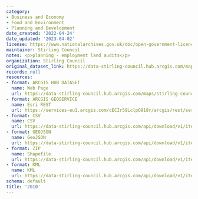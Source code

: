 ```yaml
---
category:
- Business and Economy
- Food and Environment
- Planning and Development
date_created: '2022-04-24'
date_updated: '2023-04-02'
license: https://www.nationalarchives.gov.uk/doc/open-government-licence/version/3/
maintainer: Stirling Council
notes: <p>planning - employment land audits</p>
organization: Stirling Council
original_dataset_link: https://data-stirling-council.hub.arcgis.com/maps/stirling-council::2010
records: null
resources:
- format: ARCGIS HUB DATASET
  name: Web Page
  url: https://data-stirling-council.hub.arcgis.com/maps/stirling-council::2010
- format: ARCGIS GEOSERVICE
  name: Esri REST
  url: https://services-eu1.arcgis.com/cECIr59LclpO818r/arcgis/rest/services/Planning_Employment_Land_Audits/FeatureServer/15
- format: CSV
  name: CSV
  url: https://data-stirling-council.hub.arcgis.com/api/download/v1/items/5956276b86cb48a6978e2f336c7ac151/csv?layers=15
- format: GEOJSON
  name: GeoJSON
  url: https://data-stirling-council.hub.arcgis.com/api/download/v1/items/5956276b86cb48a6978e2f336c7ac151/geojson?layers=15
- format: ZIP
  name: Shapefile
  url: https://data-stirling-council.hub.arcgis.com/api/download/v1/items/5956276b86cb48a6978e2f336c7ac151/shapefile?layers=15
- format: KML
  name: KML
  url: https://data-stirling-council.hub.arcgis.com/api/download/v1/items/5956276b86cb48a6978e2f336c7ac151/kml?layers=15
schema: default
title: '2010'
---
```

